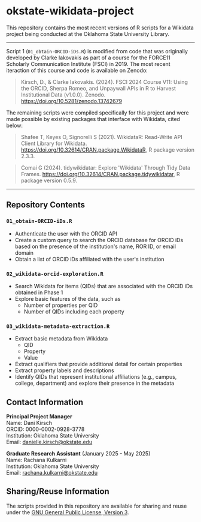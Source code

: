 # okstate-wikidata-project  

This repository contains the most recent versions of R scripts for a Wikidata project being conducted at the Oklahoma State University Library.  
  
---  
  
Script 1 (`01_obtain-ORCID-iDs.R`) is modified from code that was originally developed by Clarke Iakovakis as part of a course for the FORCE11 Scholarly Communication Institute (FSCI) in 2019. The most recent iteraction of this course and code is available on Zenodo:
> Kirsch, D., & Clarke Iakovakis. (2024). FSCI 2024 Course V11: Using the ORCID, Sherpa Romeo, and Unpaywall APIs in R to Harvest Institutional Data (v1.0.0). Zenodo. <https://doi.org/10.5281/zenodo.13742679>

The remaining scripts were compiled specifically for this project and were made possible by existing packages that interface with Wikidata, cited below:
> Shafee T, Keyes O, Signorelli S (2021). WikidataR: Read-Write API Client Library for Wikidata. <https://doi.org/10.32614/CRAN.package.WikidataR>, R package version 2.3.3.
  
> Comai G (2024). tidywikidatar: Explore 'Wikidata' Through Tidy Data Frames. <https://doi.org/10.32614/CRAN.package.tidywikidatar>, R package version 0.5.9.
  
---  

  
## Repository Contents  
### `01_obtain-ORCID-iDs.R`  
- Authenticate the user with the ORCID API
- Create a custom query to search the ORCID database for ORCID iDs based on the presence of the institution's name, ROR ID, or email domain
- Obtain a list of ORCID iDs affiliated with the user's institution
### `02_wikidata-orcid-exploration.R`  
- Search Wikidata for items (QIDs) that are associated with the ORCID iDs obtained in Phase 1
- Explore basic features of the data, such as
  - Number of properties per QID
  - Number of QIDs including each property
### `03_wikidata-metadata-extraction.R`
- Extract basic metadata from Wikidata
  - QID
  - Property
  - Value
- Extract qualifiers that provide additional detail for certain properties
- Extract property labels and descriptions
- Identify QIDs that represent institutional affiliations (e.g., campus, college, department) and explore their presence in the metadata

## Contact Information  
**Principal Project Manager**  
Name: Dani Kirsch  
ORCID: 0000-0002-0928-3778  
Institution: Oklahoma State University  
Email: danielle.kirsch@okstate.edu  

**Graduate Research Assistant** (January 2025 - May 2025)  
Name: Rachana Kulkarni  
Institution: Oklahoma State University  
Email: rachana.kulkarni@okstate.edu  

## Sharing/Reuse Information  
The scripts provided in this repository are available for sharing and reuse under the [GNU General Public License, Version 3](https://www.gnu.org/licenses/gpl-3.0.en.html).
